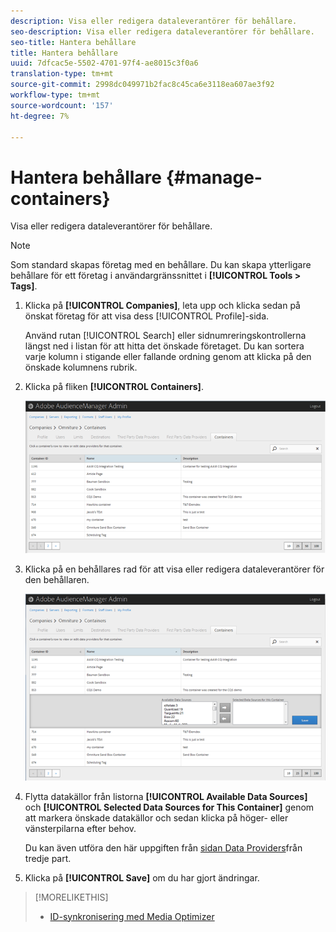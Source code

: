 ```yaml
---
description: Visa eller redigera dataleverantörer för behållare.
seo-description: Visa eller redigera dataleverantörer för behållare.
seo-title: Hantera behållare
title: Hantera behållare
uuid: 7dfcac5e-5502-4701-97f4-ae8015c3f0a6
translation-type: tm+mt
source-git-commit: 2998dc049971b2fac8c45ca6e3118ea607ae3f92
workflow-type: tm+mt
source-wordcount: '157'
ht-degree: 7%

---
```



# Hantera behållare {#manage-containers}

Visa eller redigera dataleverantörer för behållare.

<!-- t_containers.xml -->

>[!NOTE]
>
>Som standard skapas företag med en behållare. Du kan skapa ytterligare behållare för ett företag i användargränssnittet i **[!UICONTROL Tools > Tags]**.

1. Klicka på **[!UICONTROL Companies]**, leta upp och klicka sedan på önskat företag för att visa dess [!UICONTROL Profile]-sida.

   Använd rutan [!UICONTROL Search] eller sidnumreringskontrollerna längst ned i listan för att hitta det önskade företaget. Du kan sortera varje kolumn i stigande eller fallande ordning genom att klicka på den önskade kolumnens rubrik.

1. Klicka på fliken **[!UICONTROL Containers]**.

   ![](assets/containers.png)

1. Klicka på en behållares rad för att visa eller redigera dataleverantörer för den behållaren.

   ![Stegresultat](assets/containers_edit.png)

1. Flytta datakällor från listorna **[!UICONTROL Available Data Sources]** och **[!UICONTROL Selected Data Sources for This Container]** genom att markera önskade datakällor och sedan klicka på höger- eller vänsterpilarna efter behov.

   Du kan även utföra den här uppgiften från [sidan Data Providers](../companies/admin-third-party-providers.md#task_E942DD674D794BA6B8EFD52FD866E689)från tredje part.

1. Klicka på **[!UICONTROL Save]** om du har gjort ändringar.

>[!MORELIKETHIS]
>
>* [ID-synkronisering med Media Optimizer](../companies/admin-amo-sync.md#concept_2B5537233DAA4860B3503B344F937D83)

